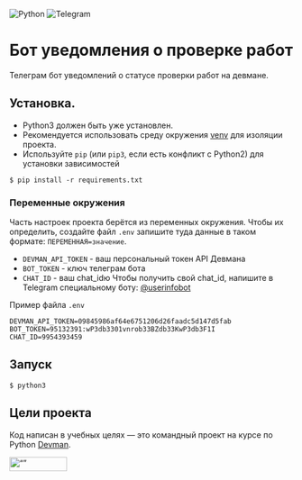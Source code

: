![Python](https://img.shields.io/badge/python-3670A0?style=for-the-badge&logo=python&logoColor=ffdd54)
![Telegram](https://img.shields.io/badge/Telegram-2CA5E0?style=for-the-badge&logo=telegram&logoColor=white)

# Бот уведомления о проверке работ

Телеграм бот уведомлений о статусе проверки работ на девмане. 

## Установка.
- Python3 должен быть уже установлен.
- Рекомендуется использовать среду окружения [venv](https://docs.python.org/3/library/venv.html) 
для изоляции проекта.
 - Используйте `pip` (или `pip3`, если есть конфликт с Python2) для установки зависимостей
```console
$ pip install -r requirements.txt
```

### Переменные окружения

Часть настроек проекта берётся из переменных окружения. Чтобы их определить, создайте файл `.env`  запишите туда данные в таком формате: `ПЕРЕМЕННАЯ=значение`.

- `DEVMAN_API_TOKEN` - ваш персональный токен API Девмана
- `BOT_TOKEN` - ключ телеграм бота
- `CHAT_ID` - ваш chat_idю Чтобы получить свой chat_id, напишите в Telegram специальному боту: [@userinfobot](@userinfobot)

Пример файла `.env`
```console
DEVMAN_API_TOKEN=09845986af64e6751206d26faadc5d147d5fab
BOT_TOKEN=95132391:wP3db3301vnrob33BZdb33KwP3db3F1I
CHAT_ID=9954393459
```

## Запуск

```console
$ python3 
```

## Цели проекта

Код написан в учебных целях — это командный проект на курсе по Python [Devman](https://dvmn.org).


<img src="https://dvmn.org/assets/img/logo.8d8f24edbb5f.svg" alt= “” width="102" height="25">